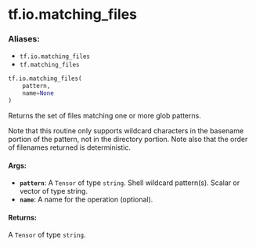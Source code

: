 <div itemscope itemtype="http://developers.google.com/ReferenceObject">
<meta itemprop="name" content="tf.io.matching_files" />
<meta itemprop="path" content="Stable" />
</div>

# tf.io.matching_files

### Aliases:

* `tf.io.matching_files`
* `tf.matching_files`

``` python
tf.io.matching_files(
    pattern,
    name=None
)
```

Returns the set of files matching one or more glob patterns.

Note that this routine only supports wildcard characters in the
basename portion of the pattern, not in the directory portion.
Note also that the order of filenames returned is deterministic.

#### Args:

* <b>`pattern`</b>: A `Tensor` of type `string`.
    Shell wildcard pattern(s). Scalar or vector of type string.
* <b>`name`</b>: A name for the operation (optional).


#### Returns:

A `Tensor` of type `string`.